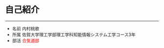 # 自己紹介 




******

* 名前
内村桃歌
* 所属
佐賀大学理工学部理工学科知能情報システム工学コース3年
* 部活
<span style="color: red; ">合気道部</span>




